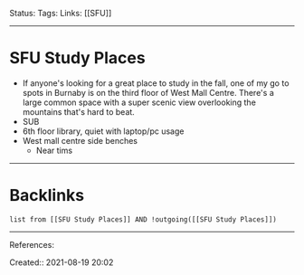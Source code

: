 Status: 
Tags: 
Links: [[SFU]]
___
# SFU Study Places
- If anyone's looking for a great place to study in the fall, one of my go to spots in Burnaby is on the third floor of West Mall Centre. There's a large common space with a super scenic view overlooking the mountains that's hard to beat.
- SUB
- 6th floor library, quiet with laptop/pc usage
- West mall centre side benches
	- Near tims
___
# Backlinks
```dataview
list from [[SFU Study Places]] AND !outgoing([[SFU Study Places]])
```
___
References:

Created:: 2021-08-19 20:02

